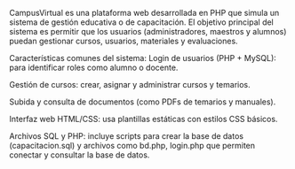 CampusVirtual es una plataforma web desarrollada en PHP que simula un sistema de gestión educativa o de capacitación. El objetivo principal del sistema es permitir que los usuarios (administradores, maestros y alumnos) puedan gestionar cursos, usuarios, materiales y evaluaciones.

 Características comunes del sistema:
Login de usuarios (PHP + MySQL): para identificar roles como alumno o docente.

Gestión de cursos: crear, asignar y administrar cursos y temarios.

Subida y consulta de documentos (como PDFs de temarios y manuales).

Interfaz web HTML/CSS: usa plantillas estáticas con estilos CSS básicos.

Archivos SQL y PHP: incluye scripts para crear la base de datos (capacitacion.sql) y archivos como bd.php, login.php que permiten conectar y consultar la base de datos.
